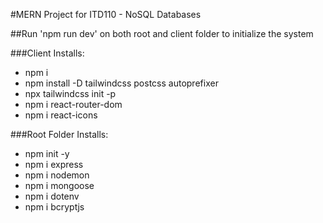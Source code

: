 #MERN Project for ITD110 - NoSQL Databases

##Run 'npm run dev' on both root and client folder to initialize the system

###Client Installs:
- npm i
- npm install -D tailwindcss postcss autoprefixer
- npx tailwindcss init -p
- npm i react-router-dom
- npm i react-icons

###Root Folder Installs:
- npm init -y
- npm i express
- npm i nodemon
- npm i mongoose
- npm i dotenv
- npm i bcryptjs
